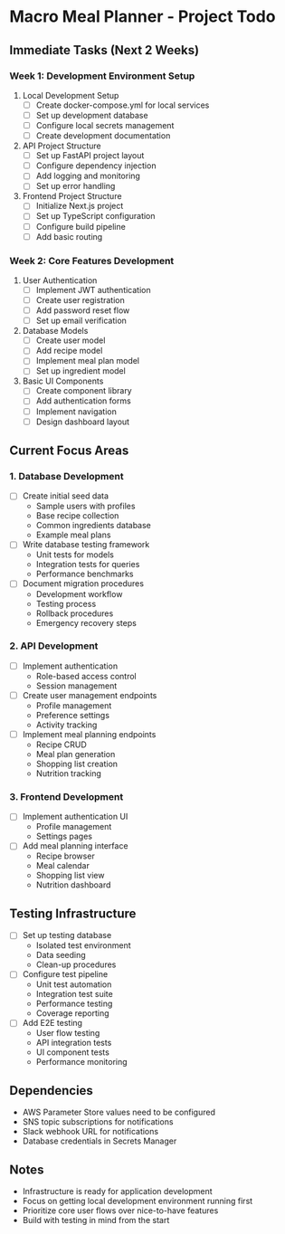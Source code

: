 # Macro Meal Planner - Project Todo

## Immediate Tasks (Next 2 Weeks)

### Week 1: Development Environment Setup
1. Local Development Setup
   - [ ] Create docker-compose.yml for local services
   - [ ] Set up development database
   - [ ] Configure local secrets management
   - [ ] Create development documentation

2. API Project Structure
   - [ ] Set up FastAPI project layout
   - [ ] Configure dependency injection
   - [ ] Add logging and monitoring
   - [ ] Set up error handling

3. Frontend Project Structure
   - [ ] Initialize Next.js project
   - [ ] Set up TypeScript configuration
   - [ ] Configure build pipeline
   - [ ] Add basic routing

### Week 2: Core Features Development
1. User Authentication
   - [ ] Implement JWT authentication
   - [ ] Create user registration
   - [ ] Add password reset flow
   - [ ] Set up email verification

2. Database Models
   - [ ] Create user model
   - [ ] Add recipe model
   - [ ] Implement meal plan model
   - [ ] Set up ingredient model

3. Basic UI Components
   - [ ] Create component library
   - [ ] Add authentication forms
   - [ ] Implement navigation
   - [ ] Design dashboard layout

## Current Focus Areas

### 1. Database Development
- [ ] Create initial seed data
  - Sample users with profiles
  - Base recipe collection
  - Common ingredients database
  - Example meal plans
- [ ] Write database testing framework
  - Unit tests for models
  - Integration tests for queries
  - Performance benchmarks
- [ ] Document migration procedures
  - Development workflow
  - Testing process
  - Rollback procedures
  - Emergency recovery steps

### 2. API Development
- [ ] Implement authentication
  - Role-based access control
  - Session management
- [ ] Create user management endpoints
  - Profile management
  - Preference settings
  - Activity tracking
- [ ] Implement meal planning endpoints
  - Recipe CRUD
  - Meal plan generation
  - Shopping list creation
  - Nutrition tracking

### 3. Frontend Development
- [ ] Implement authentication UI
  - Profile management
  - Settings pages
- [ ] Add meal planning interface
  - Recipe browser
  - Meal calendar
  - Shopping list view
  - Nutrition dashboard

## Testing Infrastructure
- [ ] Set up testing database
  - Isolated test environment
  - Data seeding
  - Clean-up procedures
- [ ] Configure test pipeline
  - Unit test automation
  - Integration test suite
  - Performance testing
  - Coverage reporting
- [ ] Add E2E testing
  - User flow testing
  - API integration tests
  - UI component tests
  - Performance monitoring

## Dependencies
- AWS Parameter Store values need to be configured
- SNS topic subscriptions for notifications
- Slack webhook URL for notifications
- Database credentials in Secrets Manager

## Notes
- Infrastructure is ready for application development
- Focus on getting local development environment running first
- Prioritize core user flows over nice-to-have features
- Build with testing in mind from the start